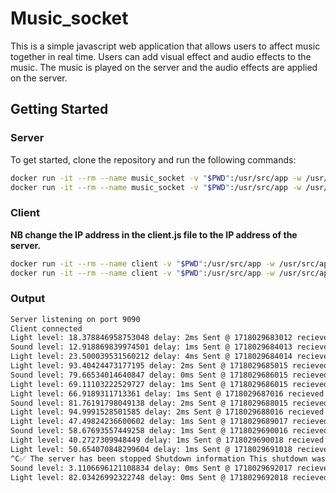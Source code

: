 # Music_socket

This is a simple javascript web application that allows users to affect music together in real time. Users can add visual effect and audio effects to the music. The music is played on the server and the audio effects are applied on the server.

## Getting Started

### Server

To get started, clone the repository and run the following commands:

```bash
docker run -it --rm --name music_socket -v "$PWD":/usr/src/app -w /usr/src/app node:current-alpine npm install
docker run -it --rm --name music_socket -v "$PWD":/usr/src/app -w /usr/src/app -p 9090:9090 node:current-alpine node server.js
```

### Client

**NB change the IP address in the client.js file to the IP address of the server.**

```bash
docker run -it --rm --name client -v "$PWD":/usr/src/app -w /usr/src/app node:current-alpine npm install
docker run -it --rm --name client -v "$PWD":/usr/src/app -w /usr/src/app -p 8080:8080 node:current-alpine node client.js
```

### Output

```bash
Server listening on port 9090
Client connected
Light level: 18.378846958753048 delay: 2ms Sent @ 1718029683012 recieved @ 1718029683014
Sound level: 12.918869839974501 delay: 1ms Sent @ 1718029684013 recieved @ 1718029684014
Light level: 23.500039531560212 delay: 4ms Sent @ 1718029684014 recieved @ 1718029684018
Light level: 93.40424473177195 delay: 2ms Sent @ 1718029685015 recieved @ 1718029685017
Sound level: 79.66534014640847 delay: 0ms Sent @ 1718029686015 recieved @ 1718029686015
Light level: 69.11103222529727 delay: 1ms Sent @ 1718029686015 recieved @ 1718029686016
Light level: 66.9189311713361 delay: 1ms Sent @ 1718029687016 recieved @ 1718029687017
Sound level: 81.76191798049138 delay: 2ms Sent @ 1718029688015 recieved @ 1718029688017
Light level: 94.9991528501585 delay: 2ms Sent @ 1718029688016 recieved @ 1718029688018
Light level: 47.49824236600602 delay: 1ms Sent @ 1718029689017 recieved @ 1718029689018
Sound level: 58.67693557449258 delay: 1ms Sent @ 1718029690016 recieved @ 1718029690017
Light level: 40.2727309948449 delay: 1ms Sent @ 1718029690018 recieved @ 1718029690019
Light level: 50.654070848299604 delay: 1ms Sent @ 1718029691018 recieved @ 1718029691019
^C✅ The server has been stopped Shutdown information This shutdown was initiated by CTRL+C.
Sound level: 3.1106696121108834 delay: 0ms Sent @ 1718029692017 recieved @ 1718029692017
Light level: 82.03426992322748 delay: 0ms Sent @ 1718029692018 recieved @ 1718029692
```
